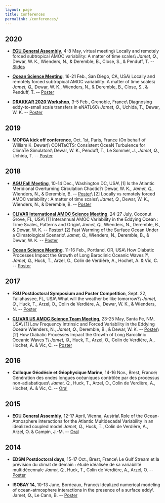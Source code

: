 ```yaml
---
layout: page
title: Conferences
permalink: /conferences/
---
```


## 2020
 - [**EGU General Assembly**](https://www.egu2020.eu/), 4-8 May, virtual meeting\\
 Locally and remotely forced subtropical AMOC variability: A matter of time scales\\
 *Jamet, Q.*, Dewar, W. K., Wienders, N., & Deremble, B., Close, S., & Penduff, T. -- [Slides](http://ocean.fsu.edu/~qjamet/share/files/Jamet_etal_EGU2020.pdf)

 - [**Ocean Science Meeting**](https://www.agu.org/ocean-sciences-meeting/), 16-21 Feb., San Diego, CA, USA\\
 Locally and remotely forced subtropical AMOC variability: A matter of time scales\\
 *Jamet, Q.*, Dewar, W. K., Wienders, N., & Deremble, B., Close, S., & Penduff, T. -- [Poster](http://ocean.fsu.edu/~qjamet/share/files/Jamet_etal_OSM2020.pdf)

 - [**DRAKKAR 2020 Workshop**](http://pp.ige-grenoble.fr/pageperso/barnierb/WEBDRAKKAR2020/), 3-5 Feb., Grenoble, France\\
 Diagnosing eddy-to-small scale transfers in eNATL60\\
 *Jamet, Q.*, Uchida, T., Dewar, W. K. -- [Poster](http://ocean.fsu.edu/~qjamet/share/files/Jamet_Uchida_Dewar_DRAKKAR2020.pdf)

## 2019
 - **MOPGA kick off conference**, Oct. 1st, Paris, France (On behalf of William K. Dewar)\\
 CONTaCTS: Consistent OceaN Turbulence for ClimaTe Simulators\\
 Dewar, W. K., Penduff, T., Le Sommer, J., *Jamet, Q.*, Uchida, T. -- [Poster](http://ocean.fsu.edu/~qjamet/share/files/Poster_CONTACTS_Paris_sept2019.pdf)

## 2018
 - [**AGU Fall Meeting**](https://www.searcharcticscience.org/meetings/2018/agu), 10-14 Dec., Washington DC, USA\\
 [1] Is the Atlantic Meridional Overturning Circulation Chaotic?\\
 Dewar, W. K., *Jamet, Q.*, Wienders, N., & Deremble, B. -- [Poster](http://ocean.fsu.edu/~qjamet/share/files/amoc_intrins_forced_AGU_A51H-2249.pdf)\\
 [2] Locally vs remotely forced AMOC variability : A matter of time scales\\
 *Jamet, Q.*, Dewar, W. K., Wienders, N., & Deremble, B. -- [Poster](http://ocean.fsu.edu/~qjamet/share/files/amoc_local_remote_AGU_A51H-2250.pdf)

 - [**CLIVAR International AMOC Science Meeting**](https://usclivar.org/meetings/2018-amoc-rapid-meeting), 24-27 July, Coconut Grove, FL, USA\\
 [1] Interannual AMOC Variability in the Eddying Ocean : Time Scales, Patterns and Origin\\
 *Jamet, Q.*, Wienders, N., Deremble, B., & Dewar, W. K. -- [Poster](http://ocean.fsu.edu/~qjamet/share/files/jamet-quentin-2018-amoc-chao.pdf)\\
 [2] Fast Warming of the Surface Ocean Under a Climatological Scenario\\
 *Jamet, Q.*, Wienders, N., Deremble, B., & Dewar, W. K. -- [Poster](http://ocean.fsu.edu/~qjamet/share/files/jamet-quentin-2018-amoc-clim.pdf)

 - [**Ocean Science Meeting**](https://www.agu.org/Ocean-Sciences-Meeting), 11-16 Feb., Portland, OR, USA\\
 How Diabatic Processes Impact the Growth of Long Baroclinic Oceanic Waves ?\\
 *Jamet, Q.*, Huck, T., Arzel, O., Colin de Verdière, A., Hochet, A. & Vic, C. -- [Poster](http://ocean.fsu.edu/~qjamet/share/files/Poster_QJamet_OSM2018.pdf)

## 2017
 - **FSU Postdoctoral Symposium and Poster Competition**, Sept. 22, Tallahassee, FL, USA\\
 What will the weather be like tomorrow?\\
 *Jamet, Q.*, Huck, T., Arzel, O., Colin de Verdière, A., Dewar, W. K., & Wienders, N. -- [Poster](http://ocean.fsu.edu/~qjamet/share/files/posterComp_fall2017_JametQ_v2.pdf)

 - [**CLIVAR US AMOC Science Team Meeting**](https://usclivar.org/meetings/2017-us-amoc-science-team-meeting), 23-25 May, Santa Fe, NM, USA\\
 [1] Low Frequency Intrinsic and Forced Variability in the Eddying Ocean\\
 Wienders, N., *Jamet, Q.*, Deremble, B., & Dewar, W. K. -- [Poster](http://ocean.fsu.edu/~qjamet/share/files/poster_chaocean.pdf)\\
 [2] How Diabatic Processes Impact the Growth of Long Baroclinic Oceanic Waves ?\\
 *Jamet, Q.*, Huck, T., Arzel, O., Colin de Verdière, A., Hochet, A. & Vic, C. -- [Poster](http://ocean.fsu.edu/~qjamet/share/files/jamet-quentin-2017-amoc.pdf)

## 2016
 - **Colloque Géodésie et Géophysique Marine**, 14-16 Nov., Brest, France\\
 Génération des ondes longues océaniques contrôlée par des processus non-adiabatiques\\
 *Jamet, Q.*, Huck, T., Arzel, O., Colin de Verdière, A., Hochet, A. & Vic, C. -- [Oral](http://ocean.fsu.edu/~qjamet/share/files/Jamet_etal_CNFG2_2016.pdf)

## 2015
 - [**EGU General Assembly**](https://egu2015.eu/), 12-17 April, Vienna, Austria\\
 Role of the Ocean-Atmosphere interactions for the Atlantic Multidecadal Variability in an idealized coupled model
 *Jamet, Q.*, Huck, T., Colin de Verdière, A., Arzel, O. & Campin, J.-M. -- [Oral](http://ocean.fsu.edu/~qjamet/share/files/QJamet_EGU2015.pdf)

## 2014
 - **EDSM Postdoctoral days**, 15-17 Oct., Brest, France\\
 Le Gulf Stream et la prévision du climat de demain : étude idéalisée de sa variabilité multidécennale *Jamet, Q.*, Huck, T., Colin de Verdière, A., Arzel, O. -- [Poster](http://ocean.fsu.edu/~qjamet/share/files/poster_JrnDocEDSM2014.pdf)

 - **ISOBAY 14**, 10-13 June, Bordeaux, France\\
 Idealized numerical modeling of ocean-atmosphere interactions in the presence of a surface eddy\\
 Jamet, Q., Le Cann, B. -- [Poster](http://ocean.fsu.edu/~qjamet/share/files/poster_Jamet_ISOBAY2014_v3.pdf)


